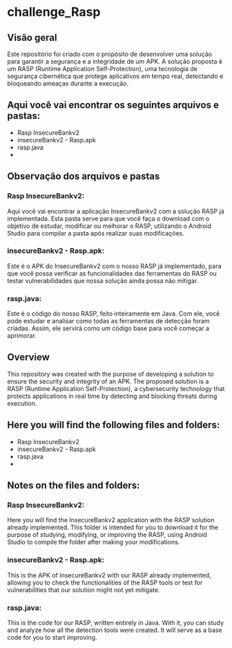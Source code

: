 # challenge_Rasp

## Visão geral
Este repositório foi criado com o propósito de desenvolver uma solução para garantir a segurança e a integridade de um APK. A solução proposta é um RASP (Runtime Application Self-Protection), uma tecnologia de segurança cibernética que protege aplicativos em tempo real, detectando e bloqueando ameaças durante a execução.
## Aqui você vai encontrar os seguintes arquivos e pastas:
* Rasp InsecureBankv2
* insecureBankv2 - Rasp.apk
* rasp.java
*
## Observação dos arquivos e pastas
### Rasp InsecureBankv2:
Aqui você vai encontrar a aplicação InsecureBankv2 com a solução RASP já implementada. Esta pasta serve para que você faça o download com o objetivo de estudar, modificar ou melhorar o RASP, utilizando o Android Studio para compilar a pasta após realizar suas modificações.
### insecureBankv2 - Rasp.apk:
Este é o APK do InsecureBankv2 com o nosso RASP já implementado, para que você possa verificar as funcionalidades das ferramentas do RASP ou testar vulnerabilidades que nossa solução ainda possa não mitigar.
### rasp.java:
Este é o código do nosso RASP, feito inteiramente em Java. Com ele, você pode estudar e analisar como todas as ferramentas de detecção foram criadas. Assim, ele servirá como um código base para você começar a aprimorar.



## Overview
This repository was created with the purpose of developing a solution to ensure the security and integrity of an APK. The proposed solution is a RASP (Runtime Application Self-Protection), a cybersecurity technology that protects applications in real time by detecting and blocking threats during execution.
## Here you will find the following files and folders:
* Rasp InsecureBankv2
* insecureBankv2 - Rasp.apk
* rasp.java
*
## Notes on the files and folders:
### Rasp InsecureBankv2:
Here you will find the InsecureBankv2 application with the RASP solution already implemented. This folder is intended for you to download it for the purpose of studying, modifying, or improving the RASP, using Android Studio to compile the folder after making your modifications.
### insecureBankv2 - Rasp.apk:
This is the APK of InsecureBankv2 with our RASP already implemented, allowing you to check the functionalities of the RASP tools or test for vulnerabilities that our solution might not yet mitigate.
### rasp.java: 
This is the code for our RASP, written entirely in Java. With it, you can study and analyze how all the detection tools were created. It will serve as a base code for you to start improving.
